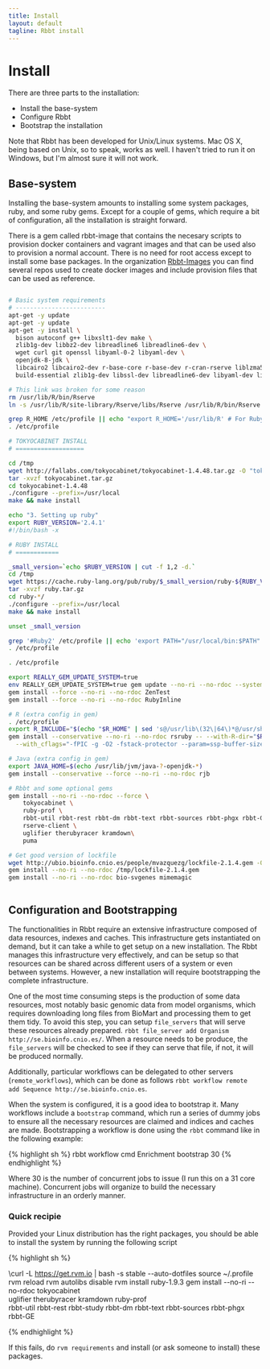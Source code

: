 ```yaml
---
title: Install
layout: default
tagline: Rbbt install
---
```


# Install

There are three parts to the installation:

* Install the base-system
* Configure Rbbt
* Bootstrap the installation

Note that Rbbt has been developed for Unix/Linux systems. Mac OS X, being based
on Unix, so to speak, works as well. I haven't tried to run it on Windows, but
I'm almost sure it will not work.

## Base-system

Installing the base-system amounts to installing some system packages, ruby,
and some ruby gems. Except for a couple of gems, which require a bit of
configuration, all the installation is straight forward.  

There is a gem called rbbt-image that contains the necesary scripts to
provision docker containers and vagrant images and that can be used also to
provision a normal account. There is no need for root access except to install
some base packages. In the organization [Rbbt-Images](https://github.com/Rbbt-Images) 
you can find several repos used to create docker images and include provision
files that can be used as reference.

```bash

# Basic system requirements
# -------------------------
apt-get -y update
apt-get -y update
apt-get -y install \
  bison autoconf g++ libxslt1-dev make \
  zlib1g-dev libbz2-dev libreadline6 libreadline6-dev \
  wget curl git openssl libyaml-0-2 libyaml-dev \
  openjdk-8-jdk \
  libcairo2 libcairo2-dev r-base-core r-base-dev r-cran-rserve liblzma5 liblzma-dev libcurl4-openssl-dev \
  build-essential zlib1g-dev libssl-dev libreadline6-dev libyaml-dev libffi-dev

# This link was broken for some reason
rm /usr/lib/R/bin/Rserve
ln -s /usr/lib/R/site-library/Rserve/libs/Rserve /usr/lib/R/bin/Rserve

grep R_HOME /etc/profile || echo "export R_HOME='/usr/lib/R' # For Ruby's RSRuby gem" >> /etc/profile
. /etc/profile

# TOKYOCABINET INSTALL
# ===================

cd /tmp
wget http://fallabs.com/tokyocabinet/tokyocabinet-1.4.48.tar.gz -O "tokyocabinet.tar.gz"
tar -xvzf tokyocabinet.tar.gz
cd tokyocabinet-1.4.48
./configure --prefix=/usr/local
make && make install

echo "3. Setting up ruby"
export RUBY_VERSION='2.4.1'
#!/bin/bash -x

# RUBY INSTALL
# ============

_small_version=`echo $RUBY_VERSION | cut -f 1,2 -d.`
cd /tmp
wget https://cache.ruby-lang.org/pub/ruby/$_small_version/ruby-${RUBY_VERSION}.tar.gz -O "ruby.tar.gz"
tar -xvzf ruby.tar.gz
cd ruby-*/
./configure --prefix=/usr/local
make && make install

unset _small_version

grep '#Ruby2' /etc/profile || echo 'export PATH="/usr/local/bin:$PATH" #Ruby2' >> /etc/profile
. /etc/profile

. /etc/profile

export REALLY_GEM_UPDATE_SYSTEM=true
env REALLY_GEM_UPDATE_SYSTEM=true gem update --no-ri --no-rdoc --system
gem install --force --no-ri --no-rdoc ZenTest
gem install --force --no-ri --no-rdoc RubyInline

# R (extra config in gem)
. /etc/profile
export R_INCLUDE="$(echo "$R_HOME" | sed 's@/usr/lib\(32\|64\)*@/usr/share@')/include"
gem install --conservative --no-ri --no-rdoc rsruby -- --with-R-dir="$R_HOME" --with-R-include="$R_INCLUDE" \
  --with_cflags="-fPIC -g -O2 -fstack-protector --param=ssp-buffer-size=4 -Wformat -Wall -fno-strict-aliasing"

# Java (extra config in gem)
export JAVA_HOME=$(echo /usr/lib/jvm/java-?-openjdk-*)
gem install --conservative --force --no-ri --no-rdoc rjb

# Rbbt and some optional gems
gem install --no-ri --no-rdoc --force \
    tokyocabinet \
    ruby-prof \
    rbbt-util rbbt-rest rbbt-dm rbbt-text rbbt-sources rbbt-phgx rbbt-GE \
    rserve-client \
    uglifier therubyracer kramdown\
    puma

# Get good version of lockfile
wget http://ubio.bioinfo.cnio.es/people/mvazquezg/lockfile-2.1.4.gem -O /tmp/lockfile-2.1.4.gem
gem install --no-ri --no-rdoc /tmp/lockfile-2.1.4.gem
gem install --no-ri --no-rdoc bio-svgenes mimemagic



```

## Configuration and Bootstrapping

The functionalities in Rbbt require an extensive infrastructure composed of
data resources, indexes and caches. This infrastructure gets instantiated on
demand, but it can take a while to get setup on a new installation. The Rbbt
manages this infrastructure very effectively, and can be setup so that
resources can be shared across different users of a system or even between
systems. However, a new installation will require bootstrapping the complete
infrastructure.

One of the most time consuming steps is the production of some data resources,
most notably basic genomic data from model organisms, which requires
downloading long files from BioMart and processing them to get them tidy. To
avoid this step, you can setup `file_servers` that will serve these resources
already prepared. `rbbt file_server add Organism http://se.bioinfo.cnio.es/`.
When a resource needs to be produce, the `file_servers` will be checked to see
if they can serve that file, if not, it will be produced normally.

Additionally, particular workflows can be delegated to other servers
(`remote_workflows`), which can be done as follows `rbbt workflow remote add
Sequence http://se.bioinfo.cnio.es`.

When the system is configured, it is a good idea to bootstrap it. Many
workflows include a `bootstrap` command, which run a series of dummy jobs to
ensure all the necessary resources are claimed and indices and caches are made.
Bootstrapping a workflow is done using the `rbbt` command like in the following
example:

{% highlight sh %}
rbbt workflow cmd Enrichment bootstrap 30
{% endhighlight %}

Where 30 is the number of concurrent jobs to issue (I run this on a 31 core
machine). Concurrent jobs will organize to build the necessary infrastructure
in an orderly manner.

### Quick recipie

Provided your Linux distribution has the right packages, you should be able to
install the system by running the following script

{% highlight sh %}

\curl -L https://get.rvm.io | bash -s stable --auto-dotfiles
source ~/.profile
rvm reload
rvm autolibs disable
rvm install ruby-1.9.3
gem install --no-ri --no-rdoc tokyocabinet \
  uglifier therubyracer kramdown ruby-prof \
  rbbt-util rbbt-rest rbbt-study rbbt-dm rbbt-text rbbt-sources rbbt-phgx rbbt-GE 

{% endhighlight %}

If this fails, do `rvm requirements` and install (or ask someone to install)
these packages.
